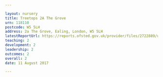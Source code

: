 ```yaml
---

layout: nursery
title: Treetops 2A The Grove
urn: 118110
postcode: W5 5LH
address: 2a The Grove, Ealing, London, W5 5LH
latestReportUrl: https://reports.ofsted.gov.uk/provider/files/2722889/urn/118110.pdf
teaching: 2
development: 2
leadership: 2
outcomes: 2
overall: 2
date: 11 August 2017

---
```

